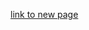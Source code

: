 <script src="https://code.jquery.com/jquery-3.2.1.min.js"></script>
<script src="/demo.js"></script>

[link to new page](newpages.md)



<div id="text"></div>

